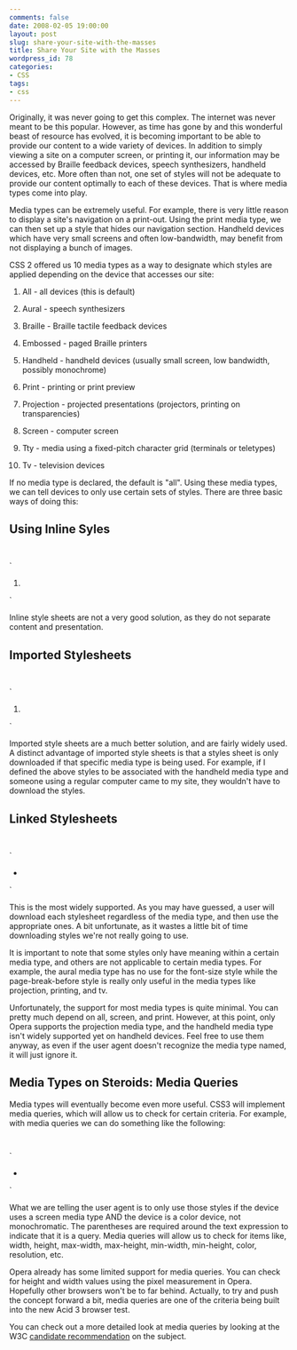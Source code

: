 ```yaml
---
comments: false
date: 2008-02-05 19:00:00
layout: post
slug: share-your-site-with-the-masses
title: Share Your Site with the Masses
wordpress_id: 78
categories:
- CSS
tags:
- css
---
```


Originally, it was never going to get this complex. The internet was never meant to be this popular. However, as time has gone by and this wonderful beast of resource has evolved, it is becoming important to be able to provide our content to a wide variety of devices. In addition to simply viewing a site on a computer screen, or printing it, our information may be accessed by Braille feedback devices, speech synthesizers, handheld devices, etc. More often than not, one set of styles will not be adequate to provide our content optimally to each of these devices. That is where media types come into play.

Media types can be extremely useful. For example, there is very little reason to display a site's navigation on a print-out. Using the print media type, we can then set up a style that hides our navigation section. Handheld devices which have very small screens and often low-bandwidth, may benefit from not displaying a bunch of images.

CSS 2 offered us 10 media types as a way to designate which styles are applied depending on the device that accesses our site:



	
  1. All - all devices (this is default)

	
  2. Aural - speech synthesizers

	
  3. Braille - Braille tactile feedback devices

	
  4. Embossed - paged Braille printers

	
  5. Handheld - handheld devices (usually small screen, low bandwidth, possibly monochrome)

	
  6. Print - printing or print preview

	
  7. Projection - projected presentations (projectors, printing on transparencies)

	
  8. Screen - computer screen

	
  9. Tty - media using a fixed-pitch character grid (terminals or teletypes)

	
  10. Tv - television devices


If no media type is declared, the default is "all". Using these media types, we can tell devices to only use certain sets of styles. There are three basic ways of doing this:


## Using Inline Syles


`
`

`



	
  1. <style type="text/css">

	
  2. @media print{

	
  3. body{ background-color:#FFFFFF; }

	
  4. #heading{ font-size:28px; }

	
  5. }

	
  6. </style>


`

Inline style sheets are not a very good solution, as they do not separate content and presentation.


## Imported Stylesheets


`
`

`



	
  1. <style type="text/css" media="print"/>

	
  2. @import "print.css";

	
  3. </style>


`

Imported style sheets are a much better solution, and are fairly widely used. A distinct advantage of imported style sheets is that a styles sheet is only downloaded if that specific media type is being used. For example, if I defined the above styles to be associated with the handheld media type and someone using a regular computer came to my site, they wouldn't have to download the styles.


## Linked Stylesheets


`
`

`



	
  * <link rel="stylesheet" type="text/css" media="print" rel="print.css" />


`

This is the most widely supported. As you may have guessed, a user will download each stylesheet regardless of the media type, and then use the appropriate ones. A bit unfortunate, as it wastes a little bit of time downloading styles we're not really going to use.

It is important to note that some styles only have meaning within a certain media type, and others are not applicable to certain media types. For example, the aural media type has no use for the font-size style while the page-break-before style is really only useful in the media types like projection, printing, and tv.

Unfortunately, the support for most media types is quite minimal. You can pretty much depend on all, screen, and print. However, at this point, only Opera supports the projection media type, and the handheld media type isn't widely supported yet on handheld devices. Feel free to use them anyway, as even if the user agent doesn't recognize the media type named, it will just ignore it.


## Media Types on Steroids: Media Queries


Media types will eventually become even more useful. CSS3 will implement media queries, which will allow us to check for certain criteria. For example, with media queries we can do something like the following:

`
`

`



	
  * <link rel="stylesheet" type="text/css" media="screen and (color)" rel="print.css" />


`

What we are telling the user agent is to only use those styles if the device uses a screen media type AND the device is a color device, not monochromatic. The parentheses are required around the text expression to indicate that it is a query. Media queries will allow us to check for items like, width, height, max-width, max-height, min-width, min-height, color, resolution, etc.

Opera already has some limited support for media queries. You can check for height and width values using the pixel measurement in Opera. Hopefully other browsers won't be to far behind. Actually, to try and push the concept forward a bit, media queries are one of the criteria being built into the new Acid 3 browser test.

You can check out a more detailed look at media queries by looking at the W3C [candidate recommendation](http://www.w3.org/TR/css3-mediaqueries/) on the subject.
